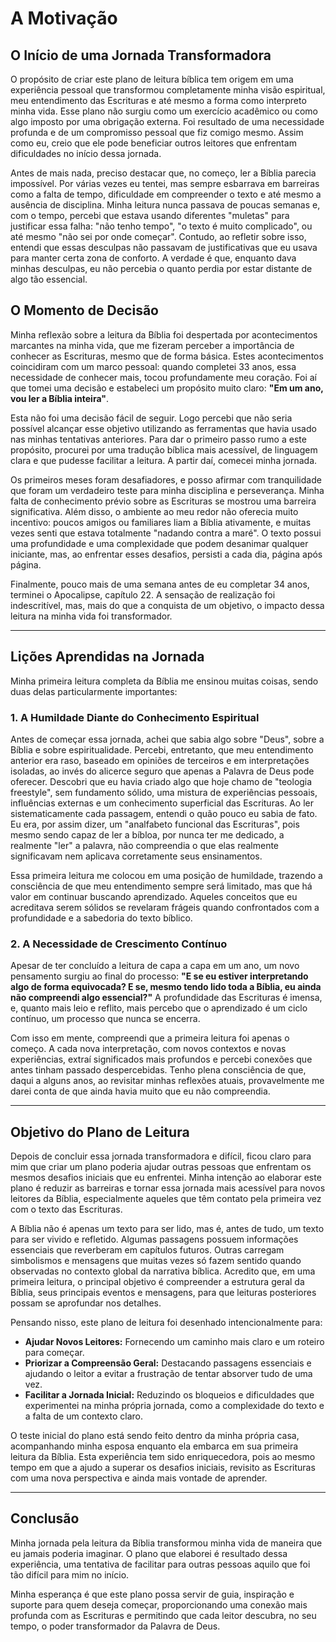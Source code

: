 # A Motivação

## O Início de uma Jornada Transformadora

O propósito de criar este plano de leitura bíblica tem origem em uma experiência pessoal que transformou completamente minha visão espiritual, meu entendimento das Escrituras e até mesmo a forma como interpreto minha vida. Esse plano não surgiu como um exercício acadêmico ou como algo imposto por uma obrigação externa. Foi resultado de uma necessidade profunda e de um compromisso pessoal que fiz comigo mesmo. Assim como eu, creio que ele pode beneficiar outros leitores que enfrentam dificuldades no início dessa jornada.

Antes de mais nada, preciso destacar que, no começo, ler a Bíblia parecia impossível. Por várias vezes eu tentei, mas sempre esbarrava em barreiras como a falta de tempo, dificuldade em compreender o texto e até mesmo a ausência de disciplina. Minha leitura nunca passava de poucas semanas e, com o tempo, percebi que estava usando diferentes "muletas" para justificar essa falha: "não tenho tempo", "o texto é muito complicado", ou até mesmo "não sei por onde começar". Contudo, ao refletir sobre isso, entendi que essas desculpas não passavam de justificativas que eu usava para manter certa zona de conforto. A verdade é que, enquanto dava minhas desculpas, eu não percebia o quanto perdia por estar distante de algo tão essencial.

## O Momento de Decisão

Minha reflexão sobre a leitura da Bíblia foi despertada por acontecimentos marcantes na minha vida, que me fizeram perceber a importância de conhecer as Escrituras, mesmo que de forma básica. Estes acontecimentos coincidiram com um marco pessoal: quando completei 33 anos, essa necessidade de conhecer mais, tocou profundamente meu coração. Foi aí que tomei uma decisão e estabeleci um propósito muito claro: **"Em um ano, vou ler a Bíblia inteira"**.

Esta não foi uma decisão fácil de seguir. Logo percebi que não seria possível alcançar esse objetivo utilizando as ferramentas que havia usado nas minhas tentativas anteriores. Para dar o primeiro passo rumo a este propósito, procurei por uma tradução bíblica mais acessível, de linguagem clara e que pudesse facilitar a leitura. A partir daí, comecei minha jornada.

Os primeiros meses foram desafiadores, e posso afirmar com tranquilidade que foram um verdadeiro teste para minha disciplina e perseverança. Minha falta de conhecimento prévio sobre as Escrituras se mostrou uma barreira significativa. Além disso, o ambiente ao meu redor não oferecia muito incentivo: poucos amigos ou familiares liam a Bíblia ativamente, e muitas vezes senti que estava totalmente "nadando contra a maré". O texto possui uma profundidade e uma complexidade que podem desanimar qualquer iniciante, mas, ao enfrentar esses desafios, persisti a cada dia, página após página.

Finalmente, pouco mais de uma semana antes de eu completar 34 anos, terminei o Apocalipse, capítulo 22. A sensação de realização foi indescritível, mas, mais do que a conquista de um objetivo, o impacto dessa leitura na minha vida foi transformador.

---

## Lições Aprendidas na Jornada

Minha primeira leitura completa da Bíblia me ensinou muitas coisas, sendo duas delas particularmente importantes:

### 1. A Humildade Diante do Conhecimento Espiritual
Antes de começar essa jornada, achei que sabia algo sobre "Deus", sobre a Bíblia e sobre espiritualidade. Percebi, entretanto, que meu entendimento anterior era raso, baseado em opiniões de terceiros e em interpretações isoladas, ao invés do alicerce seguro que apenas a Palavra de Deus pode oferecer. Descobri que eu havia criado algo que hoje chamo de "teologia freestyle", sem fundamento sólido, uma mistura de experiências pessoais, influências externas e um conhecimento superficial das Escrituras. Ao ler sistematicamente cada passagem, entendi o quão pouco eu sabia de fato. Eu era, por assim dizer, um "analfabeto funcional das Escrituras", pois mesmo sendo capaz de ler a bíbloa, por nunca ter me dedicado, a realmente "ler" a palavra, não compreendia o que elas realmente significavam nem aplicava corretamente seus ensinamentos.

Essa primeira leitura me colocou em uma posição de humildade, trazendo a consciência de que meu entendimento sempre será limitado, mas que há valor em continuar buscando aprendizado. Aqueles conceitos que eu acreditava serem sólidos se revelaram frágeis quando confrontados com a profundidade e a sabedoria do texto bíblico.

### 2. A Necessidade de Crescimento Contínuo
Apesar de ter concluído a leitura de capa a capa em um ano, um novo pensamento surgiu ao final do processo: **"E se eu estiver interpretando algo de forma equivocada? E se, mesmo tendo lido toda a Bíblia, eu ainda não compreendi algo essencial?"** A profundidade das Escrituras é imensa, e, quanto mais leio e reflito, mais percebo que o aprendizado é um ciclo contínuo, um processo que nunca se encerra.

Com isso em mente, compreendi que a primeira leitura foi apenas o começo. A cada nova interpretação, com novos contextos e novas experiências, extraí significados mais profundos e percebi conexões que antes tinham passado despercebidas. Tenho plena consciência de que, daqui a alguns anos, ao revisitar minhas reflexões atuais, provavelmente me darei conta de que ainda havia muito que eu não compreendia.

---

## Objetivo do Plano de Leitura

Depois de concluir essa jornada transformadora e difícil, ficou claro para mim que criar um plano poderia ajudar outras pessoas que enfrentam os mesmos desafios iniciais que eu enfrentei. Minha intenção ao elaborar este plano é reduzir as barreiras e tornar essa jornada mais acessível para novos leitores da Bíblia, especialmente aqueles que têm contato pela primeira vez com o texto das Escrituras.

A Bíblia não é apenas um texto para ser lido, mas é, antes de tudo, um texto para ser vivido e refletido. Algumas passagens possuem informações essenciais que reverberam em capítulos futuros. Outras carregam simbolismos e mensagens que muitas vezes só fazem sentido quando observadas no contexto global da narrativa bíblica. Acredito que, em uma primeira leitura, o principal objetivo é compreender a estrutura geral da Bíblia, seus principais eventos e mensagens, para que leituras posteriores possam se aprofundar nos detalhes.

Pensando nisso, este plano de leitura foi desenhado intencionalmente para:

- **Ajudar Novos Leitores:** Fornecendo um caminho mais claro e um roteiro para começar.
- **Priorizar a Compreensão Geral:** Destacando passagens essenciais e ajudando o leitor a evitar a frustração de tentar absorver tudo de uma vez.
- **Facilitar a Jornada Inicial:** Reduzindo os bloqueios e dificuldades que experimentei na minha própria jornada, como a complexidade do texto e a falta de um contexto claro.

O teste inicial do plano está sendo feito dentro da minha própria casa, acompanhando minha esposa enquanto ela embarca em sua primeira leitura da Bíblia. Esta experiência tem sido enriquecedora, pois ao mesmo tempo em que a ajudo a superar os desafios iniciais, revisito as Escrituras com uma nova perspectiva e ainda mais vontade de aprender.

---

## Conclusão

Minha jornada pela leitura da Bíblia transformou minha vida de maneira que eu jamais poderia imaginar. O plano que elaborei é resultado dessa experiência, uma tentativa de facilitar para outras pessoas aquilo que foi tão difícil para mim no início.

Minha esperança é que este plano possa servir de guia, inspiração e suporte para quem deseja começar, proporcionando uma conexão mais profunda com as Escrituras e permitindo que cada leitor descubra, no seu tempo, o poder transformador da Palavra de Deus.  